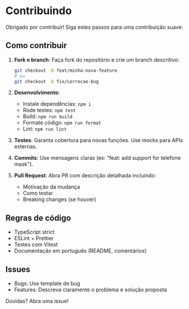 
# Contribuindo

Obrigado por contribuir! Siga estes passos para uma contribuição suave:

## Como contribuir

1. **Fork e branch**: Faça fork do repositório e crie um branch descritivo:
   ```bash
   git checkout -b feat/minha-nova-feature
   # ou
   git checkout -b fix/correcao-bug
   ```

2. **Desenvolvimento**:
   - Instale dependências: `npm i`
   - Rode testes: `npm test`
   - Build: `npm run build`
   - Formate código: `npm run format`
   - Lint: `npm run lint`

3. **Testes**: Garanta cobertura para novas funções. Use mocks para APIs externas.

4. **Commits**: Use mensagens claras (ex: "feat: add support for telefone mask").

5. **Pull Request**: Abra PR com descrição detalhada incluindo:
   - Motivação da mudança
   - Como testar
   - Breaking changes (se houver)

## Regras de código
- TypeScript strict
- ESLint + Prettier
- Testes com Vitest
- Documentação em português (README, comentários)

## Issues
- Bugs: Use template de bug
- Features: Descreva claramente o problema e solução proposta

Dúvidas? Abra uma issue!
